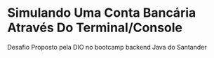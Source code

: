# Simulando Uma Conta Bancária Através Do Terminal/Console

Desafio Proposto pela DIO no bootcamp backend Java do Santander
